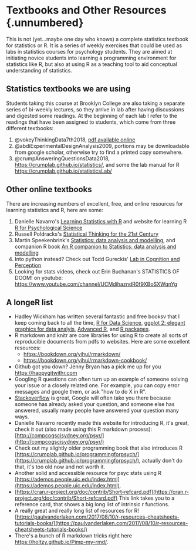

# Textbooks and Other Resources {.unnumbered}

This is not (yet...maybe one day who knows) a complete statistics textbook for statistics or R. It is a series of weekly exercises that could be used as labs in statistics courses for psychology students. They are aimed at initiating novice students into learning a programming environment for statistics like R, but also at using R as a teaching tool to aid conceptual understanding of statistics.

## Statistics textbooks we are using

Students taking this course at Brooklyn College are also taking a separate series of bi-weekly lectures, so they arrive in lab after having discussions and digested some readings. At the beginning of each lab I refer to the readings that have been assigned to students, which come from three different textbooks:

1. @vokeyThinkingData7th2018, [pdf available online](http://people.uleth.ca/~vokey/pdf/thinking.pdf)
2. @abdiExperimentalDesignAnalysis2009, portions may be downloadable from google scholar, otherwise try to find a printed copy somewhere.
3. @crumpAnsweringQuestionsData2018, <https://crumplab.github.io/statistics/>, and some the lab manual for R <https://crumplab.github.io/statisticsLab/>

## Other online textbooks

There are increasing numbers of excellent, free, and online resources for learning statistics and R, here are some:

1. Danielle Navarro's [Learning Statistics with R](https://learningstatisticswithr.com) and website for learning R [R for Psychological Science](https://psyr.djnavarro.net)
2. Russell Poldracks's [Statistical Thinking for the 21st Century](https://statsthinking21.org)
3. Martin Speekenbrink's [Statistics: data analysis and modelling](https://mspeekenbrink.github.io/sdam-book/), and companion R book [An R companion to Statistics: data analysis and modelling](https://mspeekenbrink.github.io/sdam-r-companion/)
4. Into python instead? Check out Todd Gureckis' [Lab in Cognition and Perception](http://gureckislab.org/courses/fall20/labincp/intro.html)
5. Looking for stats videos, check out Erin Buchanan's STATISTICS OF DOOM! on youtube: <https://www.youtube.com/channel/UCMdihazndR0f9XBoSXWqnYg>

## A longeR list

- Hadley Wickham has written several fantastic and free booksv that I keep coming back to all the time, [R for Data Science](https://r4ds.had.co.nz), [ggplot 2: elegant graphics for data analyis](https://ggplot2-book.org), [Advanced R](https://adv-r.hadley.nz), and [R packages](https://r-pkgs.org). 
- R markdown and knitr are core libraries for using R to create all sorts of reproducible documents from pdfs to websites. Here are some excellent resources:
  - <https://bookdown.org/yihui/rmarkdown/>
  - <https://bookdown.org/yihui/rmarkdown-cookbook/>
- Github got you down? Jenny Bryan has a pick me up for you <https://happygitwithr.com>
- Googling R questions can often turn up an example of someone solving your issue or a closely related one. For example, you can copy error messages and google them, or ask "how to do X in R".
- [Stackoverflow](https://stackoverflow.com) is great, Google will often take you there because someone has already asked your question, and someone else has answered, usually many people have answered your question many ways.
- Danielle Navarro recently made this website for introducing R, it's great, check it out (also made using this R markdown process): [http://compcogscisydney.org/psyr/](http://compcogscisydney.org/psyr/)
- Check out my slightly older programming book that also introduces R [https://crumplab.github.io/programmingforpsych/](https://crumplab.github.io/programmingforpsych/), actually don't do that, it's too old now and not worth it.
- Another solid and accessible resource for psyc stats using R [https://ademos.people.uic.edu/index.html](https://ademos.people.uic.edu/index.html).
- [https://cran.r-project.org/doc/contrib/Short-refcard.pdf](https://cran.r-project.org/doc/contrib/Short-refcard.pdf) This link takes you to a reference card, that shows a big long list of intrinsic r functions.
- A really great and really long list of resources for R! [https://paulvanderlaken.com/2017/08/10/r-resources-cheatsheets-tutorials-books/](https://paulvanderlaken.com/2017/08/10/r-resources-cheatsheets-tutorials-books/)
- There's a bunch of R markdown tricks right here <https://holtzy.github.io/Pimp-my-rmd/>.

